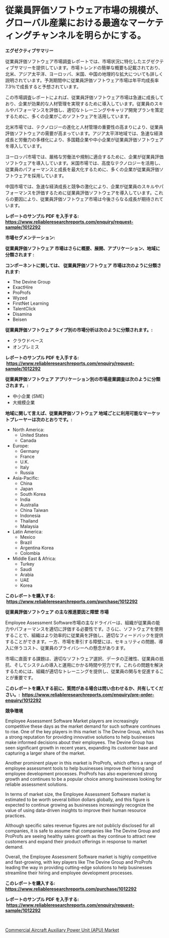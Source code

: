 <p><h1>従業員評価ソフトウェア市場の規模が、グローバル産業における最適なマーケティングチャンネルを明らかにする。</h1></p><p><strong>エグゼクティブサマリー</strong></p>
<p><p>従業員評価ソフトウェア市場調査レポートでは、市場状況に特化したエグゼクティブサマリーを提供しています。市場トレンドの簡単な概要も記載されており、北米、アジア太平洋、ヨーロッパ、米国、中国の地理的な拡大についても詳しく説明されています。予測期間中に従業員評価ソフトウェア市場は年平均成長率7.3％で成長すると予想されています。</p><p>この市場調査レポートによれば、従業員評価ソフトウェア市場は急速に成長しており、企業が効果的な人材管理を実現するために導入しています。従業員のスキルやパフォーマンスを評価し、適切なトレーニングやキャリア開発プランを策定するために、多くの企業がこのソフトウェアを活用しています。</p><p>北米市場では、テクノロジーの進化と人材管理の重要性の高まりにより、従業員評価ソフトウェアの需要が高まっています。アジア太平洋地域では、急速な経済成長と労働力の多様化により、多国籍企業や中小企業が従業員評価ソフトウェアを導入しています。</p><p>ヨーロッパ市場では、厳格な労働法や規制に適合するために、企業が従業員評価ソフトウェアを導入しています。米国市場では、高度なテクノロジーを活用し、従業員のパフォーマンスと成長を最大化するために、多くの企業が従業員評価ソフトウェアを採用しています。</p><p>中国市場では、急速な経済成長と競争の激化により、企業が従業員のスキルやパフォーマンスを評価するために従業員評価ソフトウェアを導入しています。これらの要因により、従業員評価ソフトウェア市場は今後さらなる成長が期待されています。</p></p>
<p><strong>レポートのサンプル PDF を入手する: <a href="https://www.reliableresearchreports.com/enquiry/request-sample/1012292">https://www.reliableresearchreports.com/enquiry/request-sample/1012292</a></strong></p>
<p><strong>市場セグメンテーション:</strong></p>
<p><strong> 従業員評価ソフトウェア 市場はさらに概要、展開、アプリケーション、地域に分類されます :</strong></p>
<p><strong>コンポーネントに関しては、 従業員評価ソフトウェア 市場は次のように分類されます: &nbsp;</strong></p>
<p><ul><li>The Devine Group</li><li>ExactHire</li><li>ProProfs</li><li>Wyzed</li><li>FirstNet Learning</li><li>TalentClick</li><li>Disamina</li><li>Beisen</li></ul></p>
<p><strong> 従業員評価ソフトウェア タイプ別の市場分析は次のように分類されます。:</strong></p>
<p><ul><li>クラウドベース</li><li>オンプレミス</li></ul></p>
<p><strong>レポートのサンプル PDF を入手する: &nbsp;<a href="https://www.reliableresearchreports.com/enquiry/request-sample/1012292">https://www.reliableresearchreports.com/enquiry/request-sample/1012292</a></strong></p>
<p><strong> 従業員評価ソフトウェア アプリケーション別の市場産業調査は次のように分類されます。:</strong></p>
<p><ul><li>中小企業 (SME)</li><li>大規模企業</li></ul></p>
<p><strong>地域に関して言えば、従業員評価ソフトウェア 地域ごとに利用可能なマーケットプレーヤーは次のとおりです。:</strong></p>
<p><ul>
    <li>
        North America:
        <ul>
            <li>United States</li>
            <li>Canada</li>
        </ul>
    </li>
    <li>
        Europe:
        <ul>
            <li>Germany</li>
            <li>France</li>
            <li>U.K.</li>
            <li>Italy</li>
            <li>Russia</li>
        </ul>
    </li>
    <li>
        Asia-Pacific:
        <ul>
            <li>China</li>
            <li>Japan</li>
            <li>South Korea</li>
            <li>India</li>
            <li>Australia</li>
            <li>China Taiwan</li>
            <li>Indonesia</li>
            <li>Thailand</li>
            <li>Malaysia</li>
        </ul>
    </li>
    <li>
        Latin America:
        <ul>
            <li>Mexico</li>
            <li>Brazil</li>
            <li>Argentina Korea</li>
            <li>Colombia</li>
        </ul>
    </li>
    <li>
        Middle East & Africa:
        <ul>
            <li>Turkey</li>
            <li>Saudi</li>
            <li>Arabia</li>
            <li>UAE</li>
            <li>Korea</li>
        </ul>
    </li>
    </ul></p>
<p><strong>このレポートを購入する: &nbsp;<a href="https://www.reliableresearchreports.com/purchase/1012292">https://www.reliableresearchreports.com/purchase/1012292</a></strong></p>
<p><strong>従業員評価ソフトウェア の主な推進要因と障壁 市場</strong></p>
<p><p>Employee Assessment Software市場の主なドライバーは、組織が従業員の能力やパフォーマンスを適切に評価する必要性です。さらに、ソフトウェアを使用することで、組織はより効率的に従業員を評価し、適切なフィードバックを提供することができます。一方、市場を牽引する障壁には、セキュリティの問題、導入に伴うコスト、従業員のプライバシーへの懸念があります。</p><p>市場に直面する課題は、適切なソフトウェア選択、データの正確性、従業員の抵抗、そしてシステムの導入と運用にかかる時間や労力です。これらの問題を解決するためには、組織が適切なトレーニングを提供し、従業員の関与を促進することが重要です。</p></p>
<p><strong>このレポートを購入する前に、質問がある場合は問い合わせるか、共有してください。:&nbsp; <a href="https://www.reliableresearchreports.com/enquiry/pre-order-enquiry/1012292">https://www.reliableresearchreports.com/enquiry/pre-order-enquiry/1012292</a></strong></p>
<p><strong>競争環境</strong></p>
<p><p>Employee Assessment Software Market players are increasingly competitive these days as the market demand for such software continues to rise. One of the key players in this market is The Devine Group, which has a strong reputation for providing innovative solutions to help businesses make informed decisions about their employees. The Devine Group has seen significant growth in recent years, expanding its customer base and capturing a larger share of the market. </p><p>Another prominent player in this market is ProProfs, which offers a range of employee assessment tools to help businesses improve their hiring and employee development processes. ProProfs has also experienced strong growth and continues to be a popular choice among businesses looking for reliable assessment solutions.</p><p>In terms of market size, the Employee Assessment Software market is estimated to be worth several billion dollars globally, and this figure is expected to continue growing as businesses increasingly recognize the value of using data-driven insights to improve their human resource practices.</p><p>Although specific sales revenue figures are not publicly disclosed for all companies, it is safe to assume that companies like The Devine Group and ProProfs are seeing healthy sales growth as they continue to attract new customers and expand their product offerings in response to market demand.</p><p>Overall, the Employee Assessment Software market is highly competitive and fast-growing, with key players like The Devine Group and ProProfs leading the way in providing cutting-edge solutions to help businesses streamline their hiring and employee development processes.</p></p>
<p><strong>このレポートを購入する: &nbsp; <a href="https://www.reliableresearchreports.com/purchase/1012292">https://www.reliableresearchreports.com/purchase/1012292</a></strong></p>
<p><strong>レポートのサンプル PDF を入手する: &nbsp;<a href="https://www.reliableresearchreports.com/enquiry/request-sample/1012292">https://www.reliableresearchreports.com/enquiry/request-sample/1012292</a></strong><strong></strong></p>
<p>&nbsp;</p>
<p><p><a href="https://faithful-glue-af3.notion.site/Commercial-Aircraft-Auxiliary-Power-Unit-APU-Market-Size-Reflecting-a-Forecast-Till-2031-Market-B-03a44b5c67054a24a574207f627d9681">Commercial Aircraft Auxiliary Power Unit (APU) Market</a></p></p>